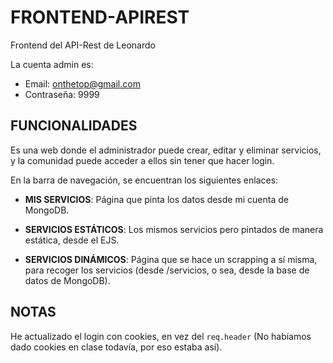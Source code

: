 # FRONTEND-APIREST

Frontend del API-Rest de Leonardo

La cuenta admin es:
- Email: onthetop@gmail.com
- Contraseña: 9999

## FUNCIONALIDADES

Es una web donde el administrador puede crear, editar y eliminar servicios, y la comunidad puede acceder a ellos sin tener que hacer login.

En la barra de navegación, se encuentran los siguientes enlaces:

- **MIS SERVICIOS**:
Página que pinta los datos desde mi cuenta de MongoDB.

- **SERVICIOS ESTÁTICOS**:
Los mismos servicios pero pintados de manera estática, desde el EJS.

- **SERVICIOS DINÁMICOS**:
Página que se hace un scrapping a sí misma, para recoger los servicios (desde /servicios, o sea, desde la base de datos de MongoDB).

## NOTAS

He actualizado el login con cookies, en vez del `req.header` (No habíamos dado cookies en clase todavía, por eso estaba así).

